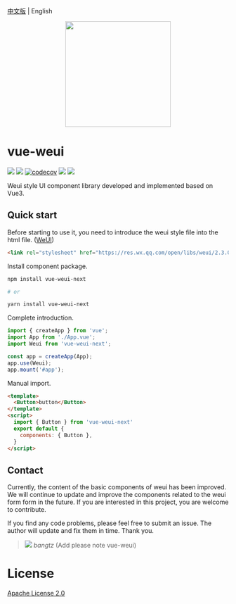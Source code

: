 [中文版](./README_ZH.md) | English

<div align=center>
<img src=https://raw.githubusercontent.com/bangtz/vue-weui/main/vue-weui.png height=240px />
</div>

# vue-weui

[![](https://shields.io/github/package-json/v/bangtz/vue-weui/master/packages/vue-weui)](https://github.com/bangtz/vue-weui/tree/master/packages/vue-weui)
[![](https://pkg-size.dev/badge/bundle/68018)](https://pkg-size.dev/vue-weui-next)
[![codecov](https://codecov.io/gh/bangtz/vue-weui/graph/badge.svg?token=6TNVSF7OYT)](https://codecov.io/gh/bangtz/vue-weui)
[![](https://img.shields.io/badge/language-vue-orange.svg)](https://vuejs.org/)
![](https://img.shields.io/npm/l/vue-weui-next.svg)

Weui style UI component library developed and implemented based on Vue3.

## Quick start

Before starting to use it, you need to introduce the weui style file into the html file. ([WeUI](https://github.com/Tencent/weui))

```html
<link rel="stylesheet" href="https://res.wx.qq.com/open/libs/weui/2.3.0/weui.min.css"/>
```

Install component package.

```bash
npm install vue-weui-next

# or

yarn install vue-weui-next
```

Complete introduction.

```ts
import { createApp } from 'vue';
import App from './App.vue';
import Weui from 'vue-weui-next';

const app = createApp(App);
app.use(Weui);
app.mount('#app');
```

Manual import.

```html
<template>
  <Button>button</Button>
</template>
<script>
  import { Button } from 'vue-weui-next'
  export default {
    components: { Button },
  }
</script>
```

## Contact

Currently, the content of the basic components of weui has been improved. We will continue to update and improve the components related to the weui form form in the future. If you are interested in this project, you are welcome to contribute.

If you find any code problems, please feel free to submit an issue. The author will update and fix them in time. Thank you.

> ![](https://open.weixin.qq.com/zh_CN/htmledition/res/assets/res-design-download/icon16_wx_logo.png) *bangtz* (Add please note vue-weui)

# License

[Apache License 2.0](LICENSE)